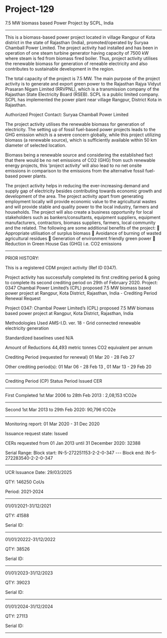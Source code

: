 # Project-129
7.5 MW biomass based Power Project by SCPL, India
______________________________
This is a biomass-based power project located in village Rangpur of Kota district in the state of Rajasthan (India), promoted/operated by Suryaa Chamball Power Limited. The project activity had installed and has been in operation of one steam turbine generator having capacity of 7500 kW where steam is fed from biomass fired boiler. Thus, project activity utilises the renewable biomass for generation of reneable electricity and also contributes to sustainable development in the region.

The total capacity of the project is 7.5 MW. The main purpose of the project activity is to generate
and export green power to the Rajasthan Rajya Vidyut Prasaran Nigam Limited (RRVPNL), which
is a transmission company of the Rajasthan State Electricity Board (RSEB). SCPL is a public
limited company. SCPL has implemented the power plant near village Rangpur, District Kota in
Rajasthan.

Authorized Project Contact: Suryaa Chamball Power Limited

The project activity utilises the renewable biomass for generation of electricity. The setting up of
fossil fuel-based power projects leads to the GHG emission which is a severe concern globally,
while this project utilizing biomass (a renewable source), which is sufficiently available within 50 km
diameter of selected location.

Biomass being a renewable source and considering the established fact that there would be no net
emissions of CO2 (GHG) from such renewable energy projects, this ‘project activity’ will also lead
to no net onsite emissions in comparison to the emissions from the alternative fossil fuel-based
power plants.

The project activity helps in reducing the ever-increasing demand and supply gap of electricity
besides contributing towards economic growth and development of the area. The project activity
apart from generating employment locally will provide economic value to the agricultural wastes
and will provide stable and quality power to the local industry, farmers and households. The project
will also create a business opportunity for local stakeholders such as bankers/consultants,
equipment suppliers, equipment manufacturers, contractors, biomass suppliers, farmers, local
community and the related. The following are some additional benefits of the project:
 Appropriate utilisation of surplus biomass
 Avoidance of burning of wasted agricultural residues
 Generation of environment friendly green power
 Reduction in Green House Gas (GHG) i.e. CO2 emissions
_________
PRIOR HISTORY:

This is a registered CDM project activity (Ref ID 0347). 

Project activity has successfully completed its first crediting period & going to complete its second crediting period on 29th of February 2020.
Project: 0347 Chambal Power Limited’s (CPL) proposed 7.5 MW biomass based power project at Rangpur, Kota District, Rajasthan, India - Crediting Period Renewal Request

Project	0347: Chambal Power Limited’s (CPL) proposed 7.5 MW biomass based power project at Rangpur, Kota District, Rajasthan, India

Methodologies Used	AMS-I.D. ver. 18 - Grid connected renewable electricity generation

Standardized baselines used	N/A

Amount of Reductions	44,493 metric tonnes CO2 equivalent per annum

Crediting Period (requested for renewal)	01 Mar 20 - 28 Feb 27

Other crediting period(s): 01 Mar 06 - 28 Feb 13 , 01 Mar 13 - 29 Feb 20
____________
Crediting Period (CP) Status Period Issued CER 
__________
First Completed 1st Mar 2006 to 28th Feb 2013 : 2,08,153 tCO2e
__________
Second 1st Mar 2013 to 29th Feb 2020: 90,796 tCO2e
________________________

Monitoring report: 01 Mar 2020 - 31 Dec 2020

Issuance request state: Issued

CERs requested from 01 Jan 2013 until 31 December 2020: 32388

Serial Range: Block start: IN-5-272251153-2-2-0-347 ---  Block end: IN-5-272283540-2-2-0-347
_________________
UCR Issuance Date: 29/03/2025

QTY: 146250 CoUs

Period: 2021-2024
__________
01/01/2021-31/12/2021

QTY: 41588

Serial ID:  
_________
01/01/20222-31/12/2022

QTY: 38526

Serial ID: 
________
01/01/2023-31/12/2023

QTY: 39023

Serial ID: 

________
01/01/2024-31/12/2024

QTY: 27113

Serial ID: 
_________


